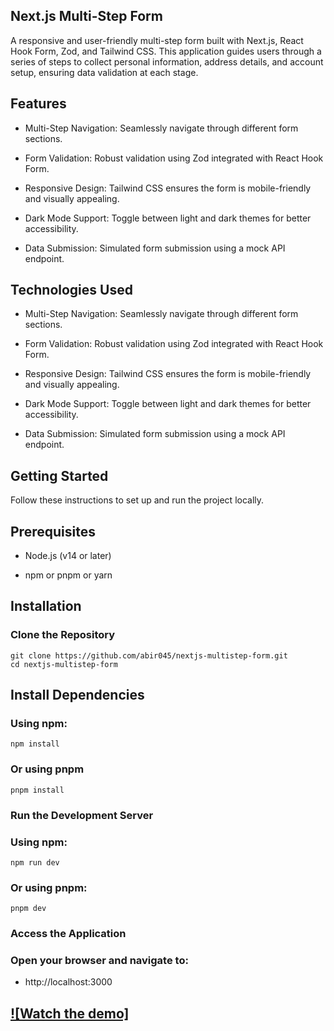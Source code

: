 ## Next.js Multi-Step Form

A responsive and user-friendly multi-step form built with Next.js, React Hook Form, Zod, and Tailwind CSS. This application guides users through a series of steps to collect personal information, address details, and account setup, ensuring data validation at each stage.

## Features

- Multi-Step Navigation: Seamlessly navigate through different form sections.

- Form Validation: Robust validation using Zod integrated with React Hook Form.

- Responsive Design: Tailwind CSS ensures the form is mobile-friendly and visually appealing.

- Dark Mode Support: Toggle between light and dark themes for better accessibility.

- Data Submission: Simulated form submission using a mock API endpoint.

## Technologies Used

- Multi-Step Navigation: Seamlessly navigate through different form sections.

- Form Validation: Robust validation using Zod integrated with React Hook Form.

- Responsive Design: Tailwind CSS ensures the form is mobile-friendly and visually appealing.

- Dark Mode Support: Toggle between light and dark themes for better accessibility.

- Data Submission: Simulated form submission using a mock API endpoint.

## Getting Started

Follow these instructions to set up and run the project locally.

## Prerequisites

- Node.js (v14 or later)

- npm or pnpm or yarn

## Installation

### Clone the Repository

```
git clone https://github.com/abir045/nextjs-multistep-form.git
cd nextjs-multistep-form

```

## Install Dependencies

### Using npm:

`npm install`

### Or using pnpm

`pnpm install`

### Run the Development Server

### Using npm:

`npm run dev`

### Or using pnpm:

`pnpm dev`

### Access the Application

### Open your browser and navigate to:

- http://localhost:3000

## [![Watch the demo]](https://www.youtube.com/watch?v=U-liYC4JZGs)
